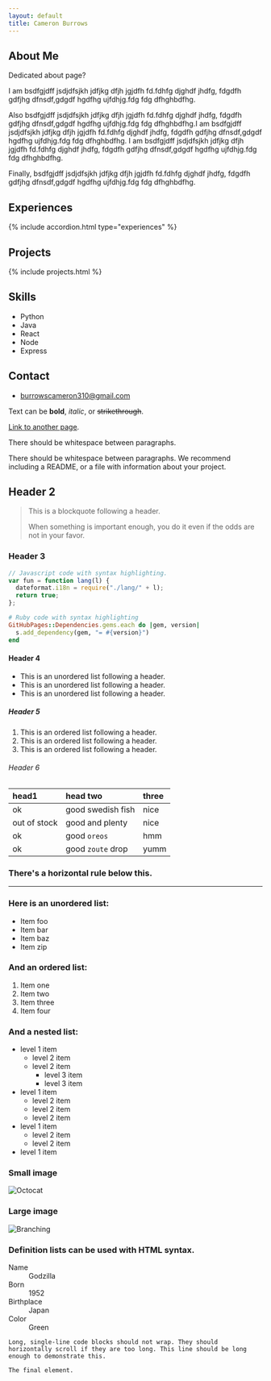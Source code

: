 ```yaml
---
layout: default
title: Cameron Burrows
---
```


## About Me

Dedicated about page?

I am bsdfgjdff jsdjdfsjkh jdfjkg dfjh jgjdfh fd.fdhfg djghdf jhdfg, fdgdfh gdfjhg dfnsdf,gdgdf hgdfhg ujfdhjg.fdg fdg dfhghbdfhg.

Also bsdfgjdff jsdjdfsjkh jdfjkg dfjh jgjdfh fd.fdhfg djghdf jhdfg, fdgdfh gdfjhg dfnsdf,gdgdf hgdfhg ujfdhjg.fdg fdg dfhghbdfhg.I am bsdfgjdff jsdjdfsjkh jdfjkg dfjh jgjdfh fd.fdhfg djghdf jhdfg, fdgdfh gdfjhg dfnsdf,gdgdf hgdfhg ujfdhjg.fdg fdg dfhghbdfhg.
I am bsdfgjdff jsdjdfsjkh jdfjkg dfjh jgjdfh fd.fdhfg djghdf jhdfg, fdgdfh gdfjhg dfnsdf,gdgdf hgdfhg ujfdhjg.fdg fdg dfhghbdfhg.

Finally, bsdfgjdff jsdjdfsjkh jdfjkg dfjh jgjdfh fd.fdhfg djghdf jhdfg, fdgdfh gdfjhg dfnsdf,gdgdf hgdfhg ujfdhjg.fdg fdg dfhghbdfhg.

## Experiences

{% include accordion.html type="experiences" %}

## Projects

{% include projects.html %}

## Skills

- Python
- Java
- React
- Node
- Express

## Contact

- [burrowscameron310@gmail.com](mailto:burrowscameron310@gmail.com)

Text can be **bold**, _italic_, or ~~strikethrough~~.

[Link to another page](./another-page.html).

There should be whitespace between paragraphs.

There should be whitespace between paragraphs. We recommend including a README, or a file with information about your project.

## Header 2

> This is a blockquote following a header.
>
> When something is important enough, you do it even if the odds are not in your favor.

### Header 3

```js
// Javascript code with syntax highlighting.
var fun = function lang(l) {
  dateformat.i18n = require("./lang/" + l);
  return true;
};
```

```ruby
# Ruby code with syntax highlighting
GitHubPages::Dependencies.gems.each do |gem, version|
  s.add_dependency(gem, "= #{version}")
end
```

#### Header 4

- This is an unordered list following a header.
- This is an unordered list following a header.
- This is an unordered list following a header.

##### Header 5

1.  This is an ordered list following a header.
2.  This is an ordered list following a header.
3.  This is an ordered list following a header.

###### Header 6

| head1        | head two          | three |
| :----------- | :---------------- | :---- |
| ok           | good swedish fish | nice  |
| out of stock | good and plenty   | nice  |
| ok           | good `oreos`      | hmm   |
| ok           | good `zoute` drop | yumm  |

### There's a horizontal rule below this.

---

### Here is an unordered list:

- Item foo
- Item bar
- Item baz
- Item zip

### And an ordered list:

1.  Item one
1.  Item two
1.  Item three
1.  Item four

### And a nested list:

- level 1 item
  - level 2 item
  - level 2 item
    - level 3 item
    - level 3 item
- level 1 item
  - level 2 item
  - level 2 item
  - level 2 item
- level 1 item
  - level 2 item
  - level 2 item
- level 1 item

### Small image

![Octocat](https://github.githubassets.com/images/icons/emoji/octocat.png)

### Large image

![Branching](https://guides.github.com/activities/hello-world/branching.png)

### Definition lists can be used with HTML syntax.

<dl>
<dt>Name</dt>
<dd>Godzilla</dd>
<dt>Born</dt>
<dd>1952</dd>
<dt>Birthplace</dt>
<dd>Japan</dd>
<dt>Color</dt>
<dd>Green</dd>
</dl>

```
Long, single-line code blocks should not wrap. They should horizontally scroll if they are too long. This line should be long enough to demonstrate this.
```

```
The final element.
```
